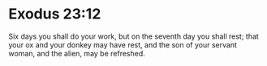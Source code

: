 # Exodus 23:12

Six days you shall do your work, but on the seventh day you shall rest; that your ox and your donkey may have rest, and the son of your servant woman, and the alien, may be refreshed.
